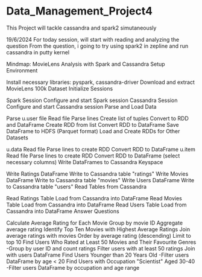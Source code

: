 # Data_Management_Project4

This Project will tackle cassandra and spark2 simutaneously

19/6/2024
For today session, will start with reading and analyzing the question
From the question, i going to try using spark2 in zepline and run cassandra in putty kernel


Mindmap: MovieLens Analysis with Spark and Cassandra
Setup Environment

Install necessary libraries: pyspark, cassandra-driver
Download and extract MovieLens 100k Dataset
Initialize Sessions

Spark Session
Configure and start Spark session
Cassandra Session
Configure and start Cassandra session
Parse and Load Data

Parse u.user file
Read file
Parse lines
Create list of tuples
Convert to RDD and DataFrame
Create RDD from list
Convert RDD to DataFrame
Save DataFrame to HDFS (Parquet format)
Load and Create RDDs for Other Datasets

u.data
Read file
Parse lines to create RDD
Convert RDD to DataFrame
u.item
Read file
Parse lines to create RDD
Convert RDD to DataFrame (select necessary columns)
Write DataFrames to Cassandra Keyspace

Write Ratings DataFrame
Write to Cassandra table "ratings"
Write Movies DataFrame
Write to Cassandra table "movies"
Write Users DataFrame
Write to Cassandra table "users"
Read Tables from Cassandra

Read Ratings Table
Load from Cassandra into DataFrame
Read Movies Table
Load from Cassandra into DataFrame
Read Users Table
Load from Cassandra into DataFrame
Answer Questions

Calculate Average Rating for Each Movie
Group by movie ID
Aggregate average rating
Identify Top Ten Movies with Highest Average Ratings
Join average ratings with movies
Order by average rating (descending)
Limit to top 10
Find Users Who Rated at Least 50 Movies and Their Favourite Genres
-Group by user ID and count ratings
Filter users with at least 50 ratings
Join with users DataFrame
Find Users Younger than 20 Years Old
-Filter users DataFrame by age < 20
Find Users with Occupation "Scientist" Aged 30-40
-Filter users DataFrame by occupation and age range
